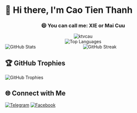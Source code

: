 # 👋 Hi there, I'm Cao Tien Thanh

<h3 align="center">😄 You can call me: XIE or Mai Cuu</h3>

<div align="center">
  <img src="https://komarev.com/ghpvc/?username=ktvcau&label=Views&color=blue&style=plastic" alt="ktvcau" />
</div>

<div align="center">
  <img src="https://github-readme-stats.vercel.app/api/top-langs/?username=ktvcau&theme=radical&hide_border=false&include_all_commits=false&count_private=false&layout=compact" alt="Top Languages" />
</div>

<div style="display: flex; flex-direction: row; justify-content: space-between; align-items: center;">
    <img src="https://github-readme-stats.vercel.app/api?username=ktvcau&theme=radical&hide_border=false&include_all_commits=false&count_private=false" alt="GitHub Stats" style="flex: 1;">
    <img src="https://github-readme-streak-stats.herokuapp.com/?user=ktvcau&theme=radical&hide_border=false" alt="GitHub Streak" style="flex: 1;">
</div>

## 🏆 GitHub Trophies
![GitHub Trophies](https://github-trophies.vercel.app/?username=ktvcau&theme=radical&no-frame=false&no-bg=true&margin-w=4)

## 🌐 Connect with Me
[![Telegram](https://img.shields.io/badge/Telegram-2CA5E0?style=for-the-badge&logo=telegram&logoColor=white)](https://t.me/ktvcau)
[![Facebook](https://img.shields.io/badge/Facebook-%231877F2.svg?style=for-the-badge&logo=Facebook&logoColor=white)](https://facebook.com/nguyrn.xie)
